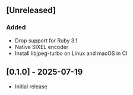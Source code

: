 ## [Unreleased]
### Added
- Drop support for Ruby 3.1
- Native SIXEL encoder
- Install libjpeg-turbo on Linux and macOS in CI

## [0.1.0] - 2025-07-19

- Initial release
